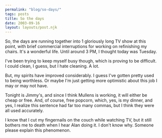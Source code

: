 ```yaml
---
permalink: "blog/so-days/"
tags: posts
title: So the days
date: 2003-09-16
layout: layouts/post.njk
---
```


So, the days are running together into 1 gloriously long TV show at this point, with brief commercial interruptions for working on refinishing my chairs. It's a wonderful life. Until around 3 PM, I thought today was Tuesday.

I've been trying to keep myself busy though, which is proving to be difficult. I could clean, I guess, but I hate cleaning. A lot.

But, my spirits have improved considerably. I guess I've gotten pretty used to being worthless. Or maybe I'm just getting more optimistic about this job I may or may not have. 

Tonight is Jimmy's, and since I think Mullens is working, it will either be cheap or free. And, of course, free popcorn, which, yes, is my dinner, and yes, I realize this sentence had far too many commas, but I think they were all used accurately.

I know that I cut my fingernails on the couch while watching TV, but it still bothers me to death when I hear Alan doing it. I don't know why. Someone please explain this phenomenon.